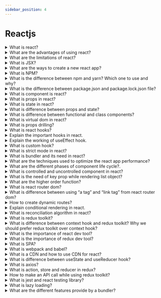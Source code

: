 ```yaml
---
sidebar_position: 4
---
```


# Reactjs

<details >
<summary>
What is react?
</summary>
                    Lorem ipsum dolor, sit amet consectetur adipisicing elit. Laboriosam fuga qui nesciunt ipsa eius laborum repudiandae aut dignissimos voluptatum, perspiciatis molestias numquam iste, dolores veniam. Aliquam, pariatur dolore quia non explicabo eius! Pariatur omnis quam quo molestias sequi, non quod consequatur beatae rem blanditiis inventore ratione quisquam aspernatur facere vel?

</details>

<details >
<summary>
What are the advantages of using react?
</summary>
                    Lorem ipsum dolor, sit amet consectetur adipisicing elit. Laboriosam fuga qui nesciunt ipsa eius laborum repudiandae aut dignissimos voluptatum, perspiciatis molestias numquam iste, dolores veniam. Aliquam, pariatur dolore quia non explicabo eius! Pariatur omnis quam quo molestias sequi, non quod consequatur beatae rem blanditiis inventore ratione quisquam aspernatur facere vel?

</details>

<details >
<summary>
What are the limitations of react?
</summary>
                    Lorem ipsum dolor, sit amet consectetur adipisicing elit. Laboriosam fuga qui nesciunt ipsa eius laborum repudiandae aut dignissimos voluptatum, perspiciatis molestias numquam iste, dolores veniam. Aliquam, pariatur dolore quia non explicabo eius! Pariatur omnis quam quo molestias sequi, non quod consequatur beatae rem blanditiis inventore ratione quisquam aspernatur facere vel?

</details>

<details >
<summary>
What is JSX?
</summary>
                    Lorem ipsum dolor, sit amet consectetur adipisicing elit. Laboriosam fuga qui nesciunt ipsa eius laborum repudiandae aut dignissimos voluptatum, perspiciatis molestias numquam iste, dolores veniam. Aliquam, pariatur dolore quia non explicabo eius! Pariatur omnis quam quo molestias sequi, non quod consequatur beatae rem blanditiis inventore ratione quisquam aspernatur facere vel?

</details>

<details >
<summary>
What are the ways to create a new react app?
</summary>
                    Lorem ipsum dolor, sit amet consectetur adipisicing elit. Laboriosam fuga qui nesciunt ipsa eius laborum repudiandae aut dignissimos voluptatum, perspiciatis molestias numquam iste, dolores veniam. Aliquam, pariatur dolore quia non explicabo eius! Pariatur omnis quam quo molestias sequi, non quod consequatur beatae rem blanditiis inventore ratione quisquam aspernatur facere vel?

</details>

<details >
<summary>
What is NPM?
</summary>
                    Lorem ipsum dolor, sit amet consectetur adipisicing elit. Laboriosam fuga qui nesciunt ipsa eius laborum repudiandae aut dignissimos voluptatum, perspiciatis molestias numquam iste, dolores veniam. Aliquam, pariatur dolore quia non explicabo eius! Pariatur omnis quam quo molestias sequi, non quod consequatur beatae rem blanditiis inventore ratione quisquam aspernatur facere vel?

</details>

<details >
<summary>
What is the difference between npm and yarn? Which one to use and why?
</summary>
                    Lorem ipsum dolor, sit amet consectetur adipisicing elit. Laboriosam fuga qui nesciunt ipsa eius laborum repudiandae aut dignissimos voluptatum, perspiciatis molestias numquam iste, dolores veniam. Aliquam, pariatur dolore quia non explicabo eius! Pariatur omnis quam quo molestias sequi, non quod consequatur beatae rem blanditiis inventore ratione quisquam aspernatur facere vel?

</details>

<details >
<summary>
What is the difference between package.json and package.lock.json file?
</summary>
                    Lorem ipsum dolor, sit amet consectetur adipisicing elit. Laboriosam fuga qui nesciunt ipsa eius laborum repudiandae aut dignissimos voluptatum, perspiciatis molestias numquam iste, dolores veniam. Aliquam, pariatur dolore quia non explicabo eius! Pariatur omnis quam quo molestias sequi, non quod consequatur beatae rem blanditiis inventore ratione quisquam aspernatur facere vel?

</details>

<details >
<summary>
What is component is react?
</summary>
                    Lorem ipsum dolor, sit amet consectetur adipisicing elit. Laboriosam fuga qui nesciunt ipsa eius laborum repudiandae aut dignissimos voluptatum, perspiciatis molestias numquam iste, dolores veniam. Aliquam, pariatur dolore quia non explicabo eius! Pariatur omnis quam quo molestias sequi, non quod consequatur beatae rem blanditiis inventore ratione quisquam aspernatur facere vel?

</details>

<details >
<summary>
What is props in react?
</summary>
                    Lorem ipsum dolor, sit amet consectetur adipisicing elit. Laboriosam fuga qui nesciunt ipsa eius laborum repudiandae aut dignissimos voluptatum, perspiciatis molestias numquam iste, dolores veniam. Aliquam, pariatur dolore quia non explicabo eius! Pariatur omnis quam quo molestias sequi, non quod consequatur beatae rem blanditiis inventore ratione quisquam aspernatur facere vel?

</details>

<details >
<summary>
What is state in react?
</summary>
                    Lorem ipsum dolor, sit amet consectetur adipisicing elit. Laboriosam fuga qui nesciunt ipsa eius laborum repudiandae aut dignissimos voluptatum, perspiciatis molestias numquam iste, dolores veniam. Aliquam, pariatur dolore quia non explicabo eius! Pariatur omnis quam quo molestias sequi, non quod consequatur beatae rem blanditiis inventore ratione quisquam aspernatur facere vel?

</details>

<details >
<summary>
What is difference between props and state?
</summary>
                    Lorem ipsum dolor, sit amet consectetur adipisicing elit. Laboriosam fuga qui nesciunt ipsa eius laborum repudiandae aut dignissimos voluptatum, perspiciatis molestias numquam iste, dolores veniam. Aliquam, pariatur dolore quia non explicabo eius! Pariatur omnis quam quo molestias sequi, non quod consequatur beatae rem blanditiis inventore ratione quisquam aspernatur facere vel?

</details>

<details >
<summary>
What is difference between functional and class components?
</summary>
                    Lorem ipsum dolor, sit amet consectetur adipisicing elit. Laboriosam fuga qui nesciunt ipsa eius laborum repudiandae aut dignissimos voluptatum, perspiciatis molestias numquam iste, dolores veniam. Aliquam, pariatur dolore quia non explicabo eius! Pariatur omnis quam quo molestias sequi, non quod consequatur beatae rem blanditiis inventore ratione quisquam aspernatur facere vel?

</details>

<details >
<summary>
What is virtual dom in react?
</summary>
                    Lorem ipsum dolor, sit amet consectetur adipisicing elit. Laboriosam fuga qui nesciunt ipsa eius laborum repudiandae aut dignissimos voluptatum, perspiciatis molestias numquam iste, dolores veniam. Aliquam, pariatur dolore quia non explicabo eius! Pariatur omnis quam quo molestias sequi, non quod consequatur beatae rem blanditiis inventore ratione quisquam aspernatur facere vel?

</details>

<details >
<summary>
What is props drilling?
</summary>
                    Lorem ipsum dolor, sit amet consectetur adipisicing elit. Laboriosam fuga qui nesciunt ipsa eius laborum repudiandae aut dignissimos voluptatum, perspiciatis molestias numquam iste, dolores veniam. Aliquam, pariatur dolore quia non explicabo eius! Pariatur omnis quam quo molestias sequi, non quod consequatur beatae rem blanditiis inventore ratione quisquam aspernatur facere vel?

</details>

<details >
<summary>
What is react hooks?
</summary>
                    Lorem ipsum dolor, sit amet consectetur adipisicing elit. Laboriosam fuga qui nesciunt ipsa eius laborum repudiandae aut dignissimos voluptatum, perspiciatis molestias numquam iste, dolores veniam. Aliquam, pariatur dolore quia non explicabo eius! Pariatur omnis quam quo molestias sequi, non quod consequatur beatae rem blanditiis inventore ratione quisquam aspernatur facere vel?

</details>

<details >
<summary>
Explain the important hooks in react.
</summary>
                    Lorem ipsum dolor, sit amet consectetur adipisicing elit. Laboriosam fuga qui nesciunt ipsa eius laborum repudiandae aut dignissimos voluptatum, perspiciatis molestias numquam iste, dolores veniam. Aliquam, pariatur dolore quia non explicabo eius! Pariatur omnis quam quo molestias sequi, non quod consequatur beatae rem blanditiis inventore ratione quisquam aspernatur facere vel?

</details>

<details >
<summary>
Explain the working of useEffect hook.
</summary>
                    Lorem ipsum dolor, sit amet consectetur adipisicing elit. Laboriosam fuga qui nesciunt ipsa eius laborum repudiandae aut dignissimos voluptatum, perspiciatis molestias numquam iste, dolores veniam. Aliquam, pariatur dolore quia non explicabo eius! Pariatur omnis quam quo molestias sequi, non quod consequatur beatae rem blanditiis inventore ratione quisquam aspernatur facere vel?

</details>

<details >
<summary>
What is custom hook?
</summary>
                    Lorem ipsum dolor, sit amet consectetur adipisicing elit. Laboriosam fuga qui nesciunt ipsa eius laborum repudiandae aut dignissimos voluptatum, perspiciatis molestias numquam iste, dolores veniam. Aliquam, pariatur dolore quia non explicabo eius! Pariatur omnis quam quo molestias sequi, non quod consequatur beatae rem blanditiis inventore ratione quisquam aspernatur facere vel?

</details>

<details >
<summary>
What is strict mode in react?
</summary>
                    Lorem ipsum dolor, sit amet consectetur adipisicing elit. Laboriosam fuga qui nesciunt ipsa eius laborum repudiandae aut dignissimos voluptatum, perspiciatis molestias numquam iste, dolores veniam. Aliquam, pariatur dolore quia non explicabo eius! Pariatur omnis quam quo molestias sequi, non quod consequatur beatae rem blanditiis inventore ratione quisquam aspernatur facere vel?

</details>

<details >
<summary>
What is bundler and its need in react?
</summary>
                    Lorem ipsum dolor, sit amet consectetur adipisicing elit. Laboriosam fuga qui nesciunt ipsa eius laborum repudiandae aut dignissimos voluptatum, perspiciatis molestias numquam iste, dolores veniam. Aliquam, pariatur dolore quia non explicabo eius! Pariatur omnis quam quo molestias sequi, non quod consequatur beatae rem blanditiis inventore ratione quisquam aspernatur facere vel?

</details>

<details >
<summary>
What are the techniques used to optimize the react app performance?
</summary>
                    Lorem ipsum dolor, sit amet consectetur adipisicing elit. Laboriosam fuga qui nesciunt ipsa eius laborum repudiandae aut dignissimos voluptatum, perspiciatis molestias numquam iste, dolores veniam. Aliquam, pariatur dolore quia non explicabo eius! Pariatur omnis quam quo molestias sequi, non quod consequatur beatae rem blanditiis inventore ratione quisquam aspernatur facere vel?

</details>

<details >
<summary>
What are the different phases of component life cycle?.
</summary>
                    Lorem ipsum dolor, sit amet consectetur adipisicing elit. Laboriosam fuga qui nesciunt ipsa eius laborum repudiandae aut dignissimos voluptatum, perspiciatis molestias numquam iste, dolores veniam. Aliquam, pariatur dolore quia non explicabo eius! Pariatur omnis quam quo molestias sequi, non quod consequatur beatae rem blanditiis inventore ratione quisquam aspernatur facere vel?

</details>

<details >
<summary>
What is controlled and uncontrolled component in react?
</summary>
                    Lorem ipsum dolor, sit amet consectetur adipisicing elit. Laboriosam fuga qui nesciunt ipsa eius laborum repudiandae aut dignissimos voluptatum, perspiciatis molestias numquam iste, dolores veniam. Aliquam, pariatur dolore quia non explicabo eius! Pariatur omnis quam quo molestias sequi, non quod consequatur beatae rem blanditiis inventore ratione quisquam aspernatur facere vel?

</details>

<details >
<summary>
What is the need of key prop while rendering list object?
</summary>
                    Lorem ipsum dolor, sit amet consectetur adipisicing elit. Laboriosam fuga qui nesciunt ipsa eius laborum repudiandae aut dignissimos voluptatum, perspiciatis molestias numquam iste, dolores veniam. Aliquam, pariatur dolore quia non explicabo eius! Pariatur omnis quam quo molestias sequi, non quod consequatur beatae rem blanditiis inventore ratione quisquam aspernatur facere vel?

</details>

<details >
<summary>
What are the higher order function?
</summary>
                    Lorem ipsum dolor, sit amet consectetur adipisicing elit. Laboriosam fuga qui nesciunt ipsa eius laborum repudiandae aut dignissimos voluptatum, perspiciatis molestias numquam iste, dolores veniam. Aliquam, pariatur dolore quia non explicabo eius! Pariatur omnis quam quo molestias sequi, non quod consequatur beatae rem blanditiis inventore ratione quisquam aspernatur facere vel?

</details>

<details >
<summary>
What is react router dom?
</summary>
                    Lorem ipsum dolor, sit amet consectetur adipisicing elit. Laboriosam fuga qui nesciunt ipsa eius laborum repudiandae aut dignissimos voluptatum, perspiciatis molestias numquam iste, dolores veniam. Aliquam, pariatur dolore quia non explicabo eius! Pariatur omnis quam quo molestias sequi, non quod consequatur beatae rem blanditiis inventore ratione quisquam aspernatur facere vel?

</details>

<details >
<summary>
What is difference between using “a tag” and “link tag” from react router dom?
</summary>
                    Lorem ipsum dolor, sit amet consectetur adipisicing elit. Laboriosam fuga qui nesciunt ipsa eius laborum repudiandae aut dignissimos voluptatum, perspiciatis molestias numquam iste, dolores veniam. Aliquam, pariatur dolore quia non explicabo eius! Pariatur omnis quam quo molestias sequi, non quod consequatur beatae rem blanditiis inventore ratione quisquam aspernatur facere vel?

</details>

<details >
<summary>
How to create dynamic routes?
</summary>
                    Lorem ipsum dolor, sit amet consectetur adipisicing elit. Laboriosam fuga qui nesciunt ipsa eius laborum repudiandae aut dignissimos voluptatum, perspiciatis molestias numquam iste, dolores veniam. Aliquam, pariatur dolore quia non explicabo eius! Pariatur omnis quam quo molestias sequi, non quod consequatur beatae rem blanditiis inventore ratione quisquam aspernatur facere vel?

</details>

<details >
<summary>
Explain conditional rendering in react.
</summary>
                    Lorem ipsum dolor, sit amet consectetur adipisicing elit. Laboriosam fuga qui nesciunt ipsa eius laborum repudiandae aut dignissimos voluptatum, perspiciatis molestias numquam iste, dolores veniam. Aliquam, pariatur dolore quia non explicabo eius! Pariatur omnis quam quo molestias sequi, non quod consequatur beatae rem blanditiis inventore ratione quisquam aspernatur facere vel?

</details>

<details >
<summary>
What is reconciliation algorithm in react?
</summary>
                    Lorem ipsum dolor, sit amet consectetur adipisicing elit. Laboriosam fuga qui nesciunt ipsa eius laborum repudiandae aut dignissimos voluptatum, perspiciatis molestias numquam iste, dolores veniam. Aliquam, pariatur dolore quia non explicabo eius! Pariatur omnis quam quo molestias sequi, non quod consequatur beatae rem blanditiis inventore ratione quisquam aspernatur facere vel?

</details>

<details >
<summary>
What is redux toolkit?
</summary>
                    Lorem ipsum dolor, sit amet consectetur adipisicing elit. Laboriosam fuga qui nesciunt ipsa eius laborum repudiandae aut dignissimos voluptatum, perspiciatis molestias numquam iste, dolores veniam. Aliquam, pariatur dolore quia non explicabo eius! Pariatur omnis quam quo molestias sequi, non quod consequatur beatae rem blanditiis inventore ratione quisquam aspernatur facere vel?

</details>

<details >
<summary>
What is difference between context hook and redux toolkit? Why we should prefer redux toolkit over context hook?
</summary>
                    Lorem ipsum dolor, sit amet consectetur adipisicing elit. Laboriosam fuga qui nesciunt ipsa eius laborum repudiandae aut dignissimos voluptatum, perspiciatis molestias numquam iste, dolores veniam. Aliquam, pariatur dolore quia non explicabo eius! Pariatur omnis quam quo molestias sequi, non quod consequatur beatae rem blanditiis inventore ratione quisquam aspernatur facere vel?

</details>

<details >
<summary>
What is the importance of react dev tool?
</summary>
                    Lorem ipsum dolor, sit amet consectetur adipisicing elit. Laboriosam fuga qui nesciunt ipsa eius laborum repudiandae aut dignissimos voluptatum, perspiciatis molestias numquam iste, dolores veniam. Aliquam, pariatur dolore quia non explicabo eius! Pariatur omnis quam quo molestias sequi, non quod consequatur beatae rem blanditiis inventore ratione quisquam aspernatur facere vel?

</details>

<details >
<summary>
What is the importance of redux dev tool?
</summary>
                    Lorem ipsum dolor, sit amet consectetur adipisicing elit. Laboriosam fuga qui nesciunt ipsa eius laborum repudiandae aut dignissimos voluptatum, perspiciatis molestias numquam iste, dolores veniam. Aliquam, pariatur dolore quia non explicabo eius! Pariatur omnis quam quo molestias sequi, non quod consequatur beatae rem blanditiis inventore ratione quisquam aspernatur facere vel?

</details>

<details >
<summary>
What is SPA?
</summary>
                    Lorem ipsum dolor, sit amet consectetur adipisicing elit. Laboriosam fuga qui nesciunt ipsa eius laborum repudiandae aut dignissimos voluptatum, perspiciatis molestias numquam iste, dolores veniam. Aliquam, pariatur dolore quia non explicabo eius! Pariatur omnis quam quo molestias sequi, non quod consequatur beatae rem blanditiis inventore ratione quisquam aspernatur facere vel?

</details>

<details >
<summary>
What is webpack and babel?
</summary>
                    Lorem ipsum dolor, sit amet consectetur adipisicing elit. Laboriosam fuga qui nesciunt ipsa eius laborum repudiandae aut dignissimos voluptatum, perspiciatis molestias numquam iste, dolores veniam. Aliquam, pariatur dolore quia non explicabo eius! Pariatur omnis quam quo molestias sequi, non quod consequatur beatae rem blanditiis inventore ratione quisquam aspernatur facere vel?

</details>

<details >
<summary>
What is a CDN and how to use CDN for react?
</summary>
                    Lorem ipsum dolor, sit amet consectetur adipisicing elit. Laboriosam fuga qui nesciunt ipsa eius laborum repudiandae aut dignissimos voluptatum, perspiciatis molestias numquam iste, dolores veniam. Aliquam, pariatur dolore quia non explicabo eius! Pariatur omnis quam quo molestias sequi, non quod consequatur beatae rem blanditiis inventore ratione quisquam aspernatur facere vel?

</details>

<details >
<summary>
What is difference between useState and useReducer hook?
</summary>
                    Lorem ipsum dolor, sit amet consectetur adipisicing elit. Laboriosam fuga qui nesciunt ipsa eius laborum repudiandae aut dignissimos voluptatum, perspiciatis molestias numquam iste, dolores veniam. Aliquam, pariatur dolore quia non explicabo eius! Pariatur omnis quam quo molestias sequi, non quod consequatur beatae rem blanditiis inventore ratione quisquam aspernatur facere vel?

</details>

<details >
<summary>
What is axios?
</summary>
                    Lorem ipsum dolor, sit amet consectetur adipisicing elit. Laboriosam fuga qui nesciunt ipsa eius laborum repudiandae aut dignissimos voluptatum, perspiciatis molestias numquam iste, dolores veniam. Aliquam, pariatur dolore quia non explicabo eius! Pariatur omnis quam quo molestias sequi, non quod consequatur beatae rem blanditiis inventore ratione quisquam aspernatur facere vel?

</details>

<details >
<summary>
What is action, store and reducer in redux?
</summary>
                    Lorem ipsum dolor, sit amet consectetur adipisicing elit. Laboriosam fuga qui nesciunt ipsa eius laborum repudiandae aut dignissimos voluptatum, perspiciatis molestias numquam iste, dolores veniam. Aliquam, pariatur dolore quia non explicabo eius! Pariatur omnis quam quo molestias sequi, non quod consequatur beatae rem blanditiis inventore ratione quisquam aspernatur facere vel?

</details>

<details >
<summary>
How to make an API call while using redux toolkit?
</summary>
                    Lorem ipsum dolor, sit amet consectetur adipisicing elit. Laboriosam fuga qui nesciunt ipsa eius laborum repudiandae aut dignissimos voluptatum, perspiciatis molestias numquam iste, dolores veniam. Aliquam, pariatur dolore quia non explicabo eius! Pariatur omnis quam quo molestias sequi, non quod consequatur beatae rem blanditiis inventore ratione quisquam aspernatur facere vel?

</details>

<details >
<summary>
What is jest and react testing library?
</summary>
                    Lorem ipsum dolor, sit amet consectetur adipisicing elit. Laboriosam fuga qui nesciunt ipsa eius laborum repudiandae aut dignissimos voluptatum, perspiciatis molestias numquam iste, dolores veniam. Aliquam, pariatur dolore quia non explicabo eius! Pariatur omnis quam quo molestias sequi, non quod consequatur beatae rem blanditiis inventore ratione quisquam aspernatur facere vel?

</details>

<details >
<summary>
What is lazy loading?
</summary>
                    Lorem ipsum dolor, sit amet consectetur adipisicing elit. Laboriosam fuga qui nesciunt ipsa eius laborum repudiandae aut dignissimos voluptatum, perspiciatis molestias numquam iste, dolores veniam. Aliquam, pariatur dolore quia non explicabo eius! Pariatur omnis quam quo molestias sequi, non quod consequatur beatae rem blanditiis inventore ratione quisquam aspernatur facere vel?

</details>

<details >
<summary>
What are the different features provide by a bundler?
</summary>
                    Lorem ipsum dolor, sit amet consectetur adipisicing elit. Laboriosam fuga qui nesciunt ipsa eius laborum repudiandae aut dignissimos voluptatum, perspiciatis molestias numquam iste, dolores veniam. Aliquam, pariatur dolore quia non explicabo eius! Pariatur omnis quam quo molestias sequi, non quod consequatur beatae rem blanditiis inventore ratione quisquam aspernatur facere vel?

</details>
